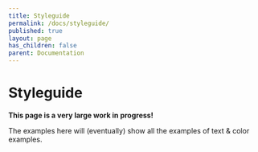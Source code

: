 ```yaml
---
title: Styleguide
permalink: /docs/styleguide/
published: true
layout: page
has_children: false
parent: Documentation
---
```


# Styleguide

**This page is a very large work in progress!**

The examples here will (eventually) show all the examples of text & color examples.

